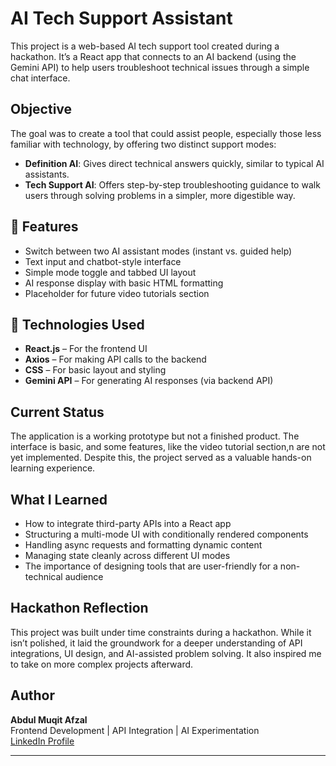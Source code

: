 # AI Tech Support Assistant

This project is a web-based AI tech support tool created during a hackathon. It’s a React app that connects to an AI backend (using the Gemini API) to help users troubleshoot technical issues through a simple chat interface.

## Objective

The goal was to create a tool that could assist people, especially those less familiar with technology, by offering two distinct support modes:

- **Definition AI**: Gives direct technical answers quickly, similar to typical AI assistants.
- **Tech Support AI**: Offers step-by-step troubleshooting guidance to walk users through solving problems in a simpler, more digestible way.

## 🧪 Features

- Switch between two AI assistant modes (instant vs. guided help)
- Text input and chatbot-style interface
- Simple mode toggle and tabbed UI layout
- AI response display with basic HTML formatting
- Placeholder for future video tutorials section

## 🔧 Technologies Used

- **React.js** – For the frontend UI
- **Axios** – For making API calls to the backend
- **CSS** – For basic layout and styling
- **Gemini API** – For generating AI responses (via backend API)

## Current Status

The application is a working prototype but not a finished product. The interface is basic, and some features, like the video tutorial section,n are not yet implemented. Despite this, the project served as a valuable hands-on learning experience.

## What I Learned

- How to integrate third-party APIs into a React app
- Structuring a multi-mode UI with conditionally rendered components
- Handling async requests and formatting dynamic content
- Managing state cleanly across different UI modes
- The importance of designing tools that are user-friendly for a non-technical audience

## Hackathon Reflection

This project was built under time constraints during a hackathon. While it isn’t polished, it laid the groundwork for a deeper understanding of API integrations, UI design, and AI-assisted problem solving. It also inspired me to take on more complex projects afterward.

## Author

**Abdul Muqit Afzal**  
Frontend Development | API Integration | AI Experimentation  
[LinkedIn Profile](https://www.linkedin.com/in/abdulmuqitafzal)

---
